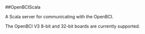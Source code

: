 ##OpenBCIScala

A Scala server for communicating with the OpenBCI.

The OpenBCI V3 8-bit and 32-bit boards are currently supported.